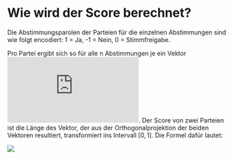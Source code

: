 # Wie wird der Score berechnet?

Die Abstimmungsparolen der Parteien für die einzelnen Abstimmungen sind wie folgt encodiert: 1 = Ja, -1 = Nein, 0 = Stimmfreigabe. 

Pro Partei ergibt sich so für alle n Abstimmungen je ein Vektor ![](http://latex.codecogs.com/svg.latex?%5Cinline%20%5Clarge%20%5Cvec%7Bv_i%7D%20%5Cin%20%5C%7B-1,%200,%201%5C%7D%5En). Der Score von zwei Parteien ist die Länge des Vektor, der aus der Orthogonalprojektion der beiden Vektoren resultiert, transformiert ins Intervall $[0,1]$. Die Formel dafür lautet:

![](http://latex.codecogs.com/svg.latex?\large&space;\text{score}_{\vec{v_i}}(\vec{v_j})&space;=&space;\dfrac{1}{2}\left(\dfrac{\langle\vec{v_i},\vec{v_j}\rangle}{\langle\vec{v_i},\vec{v_i}\rangle}&plus;1\right))
